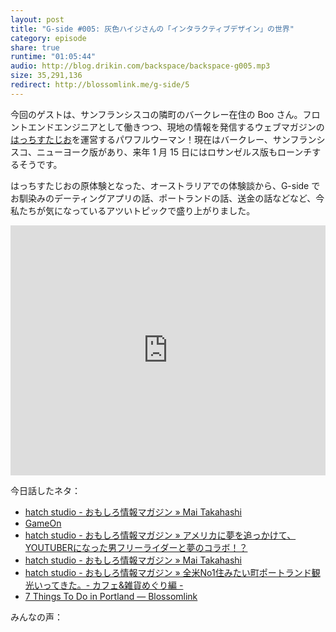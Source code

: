 ```yaml
---
layout: post
title: "G-side #005: 灰色ハイジさんの「インタラクティブデザイン」の世界"
category: episode
share: true
runtime: "01:05:44"
audio: http://blog.drikin.com/backspace/backspace-g005.mp3
size: 35,291,136
redirect: http://blossomlink.me/g-side/5
---
```

<div class="col sqs-col-12 span-12"><div class="sqs-block html-block sqs-block-html" data-block-type="2" id="block-yui_3_17_2_1_1449991004221_18321"><div class="sqs-block-content"><p>今回のゲストは、サンフランシスコの隣町のバークレー在住の Boo さん。フロントエンドエンジニアとして働きつつ、現地の情報を発信するウェブマガジンの<a target="_blank" href="http://hatchstudioinc.com/">はっちすたじお</a>を運営するパワフルウーマン！現在はバークレー、サンフランシスコ、ニューヨーク版があり、来年 1 月 15 日にはロサンゼルス版もローンチするそうです。</p><p>はっちすたじおの原体験となった、オーストラリアでの体験談から、G-side でお馴染みのデーティングアプリの話、ポートランドの話、送金の話などなど、今私たちが気になっているアツいトピックで盛り上がりました。</p></div></div><div class="sqs-block embed-block sqs-block-embed" data-block-json="{&quot;hSize&quot;:null,&quot;floatDir&quot;:null,&quot;url&quot;:&quot;https://soundcloud.com/backspacefm/backspacefm-g005&quot;,&quot;version&quot;:1,&quot;type&quot;:&quot;rich&quot;,&quot;height&quot;:400,&quot;width&quot;:&quot;100%&quot;,&quot;title&quot;:&quot;backspace.fm g005 by drikin&quot;,&quot;description&quot;:&quot;&quot;,&quot;html&quot;:&quot;<iframe width=\&quot;100%\&quot; height=\&quot;400\&quot; scrolling=\&quot;no\&quot; frameborder=\&quot;no\&quot; src=\&quot;https://w.soundcloud.com/player/?visual=true&amp;amp;url=https%3A%2F%2Fapi.soundcloud.com%2Ftracks%2F237201179&amp;amp;show_artwork=true&amp;amp;callback=YUI.Env.JSONP.yui_3_17_2_1_1449991004221_17417&amp;amp;wmode=opaque\&quot;></iframe>&quot;,&quot;authorName&quot;:&quot;drikin&quot;,&quot;authorUrl&quot;:&quot;https://soundcloud.com/backspacefm&quot;,&quot;providerName&quot;:&quot;SoundCloud&quot;,&quot;providerUrl&quot;:&quot;http://soundcloud.com&quot;,&quot;thumbnailUrl&quot;:&quot;http://i1.sndcdn.com/artworks-000139283423-ojc7if-t500x500.jpg&quot;,&quot;resolveObject&quot;:&quot;Audio&quot;,&quot;resolvedBy&quot;:&quot;soundcloud&quot;,&quot;resolved&quot;:true}" data-block-type="22" id="block-yui_3_17_2_1_1449991004221_16772"><div class="sqs-block-content" id="yui_3_17_2_1_1450036365266_151"><div class="intrinsic" style="max-width:100%"><div class="embed-block-wrapper embed-block-provider-SoundCloud" style="padding-bottom:Infinity%;"><iframe scrolling="no" data-image-dimensions="0x400" src="https://w.soundcloud.com/player/?visual=true&amp;url=https%3A%2F%2Fapi.soundcloud.com%2Ftracks%2F237201179&amp;show_artwork=true&amp;callback=YUI.Env.JSONP.yui_3_17_2_1_1449991004221_17417&amp;wmode=opaque" width="100%" data-embed="true" frameborder="no" height="400"></iframe></div></div></div></div><div class="sqs-block html-block sqs-block-html" data-block-type="2" id="block-yui_3_17_2_1_1449991004221_23899"><div class="sqs-block-content"><p>今日話したネタ：</p></div></div><div class="sqs-block markdown-block sqs-block-markdown" data-block-type="44" id="block-yui_3_17_2_1_1449991004221_24691"><div class="sqs-block-content"><ul>
<li><a href="http://hatchstudioinc.com/archives/author/mait">hatch studio - おもしろ情報マガジン » Mai Takahashi</a></li>
<li><a href="http://getgameonapp.com/">GameOn</a></li>
<li><a href="http://hatchstudioinc.com/archives/12219">hatch studio - おもしろ情報マガジン » アメリカに夢を追っかけて、YOUTUBERになった男フリーライダーと夢のコラボ！？</a></li>
<li><a href="http://hatchstudioinc.com/archives/author/mait">hatch studio - おもしろ情報マガジン » Mai Takahashi</a></li>
<li><a href="http://hatchstudioinc.com/archives/11571">hatch studio - おもしろ情報マガジン » 全米No1住みたい町ポートランド観光いってきた。- カフェ&amp;雑貨めぐり編 -</a></li>
<li><a href="http://blossomlink.me/blog/2015726/7-things-to-do-in-portland">7 Things To Do in Portland — Blossomlink</a></li>
</ul></div></div><div class="sqs-block html-block sqs-block-html" data-block-type="2" id="block-yui_3_17_2_1_1449991004221_27407"><div class="sqs-block-content"><p>みんなの声：</p></div></div><div class="sqs-block embed-block sqs-block-embed" data-block-json="{&quot;hSize&quot;:null,&quot;floatDir&quot;:null,&quot;url&quot;:&quot;https://twitter.com/ridersoke/status/675862110857891845&quot;,&quot;cache_age&quot;:&quot;3153600000&quot;,&quot;height&quot;:null,&quot;version&quot;:&quot;1.0&quot;,&quot;type&quot;:&quot;rich&quot;,&quot;html&quot;:&quot;<blockquote class=\&quot;twitter-tweet\&quot;><p lang=\&quot;ja\&quot; dir=\&quot;ltr\&quot;>G-side\u3067\u4E00\u5BF8\u8A71\u984C\u306B\u306A\u3063\u3066\u305F\u306E\u30B3\u30EC\u304B <a href=\&quot;https://twitter.com/hashtag/backspacefm?src=hash\&quot;>#backspacefm</a> <a href=\&quot;https://t.co/vcRZkBJINS\&quot;>https://t.co/vcRZkBJINS</a></p>\u2014 ridersoke (@ridersoke) <a href=\&quot;https://twitter.com/ridersoke/status/675862110857891845\&quot;>December 13, 2015</a></blockquote>\n<script async=\&quot;\&quot; src=\&quot;//platform.twitter.com/widgets.js\&quot; charset=\&quot;utf-8\&quot;></script>&quot;,&quot;width&quot;:550,&quot;authorName&quot;:&quot;ridersoke&quot;,&quot;authorUrl&quot;:&quot;https://twitter.com/ridersoke&quot;,&quot;providerName&quot;:&quot;Twitter&quot;,&quot;providerUrl&quot;:&quot;https://twitter.com&quot;,&quot;resolveObject&quot;:&quot;Tweet&quot;,&quot;resolvedBy&quot;:&quot;twitter&quot;,&quot;resolved&quot;:true}" data-block-type="22" id="block-yui_3_17_2_1_1449991004221_28027"><div class="sqs-block-content" id="yui_3_17_2_1_1450036365266_154" style="visibility: visible; opacity: 1; height: auto;"><iframe id="twitter-widget-0" scrolling="no" frameborder="0" allowtransparency="true" allowfullscreen="true" class="twitter-tweet twitter-tweet-rendered" style="position: static; visibility: visible; display: block; width: 100%; height: 180.766px; padding: 0px; border: none; max-width: 500px; min-width: 220px; margin-top: 10px; margin-bottom: 10px;" data-tweet-id="675862110857891845" title="Twitter Tweet"></iframe>
<script async="" src="//platform.twitter.com/widgets.js" charset="utf-8"></script></div></div><div class="sqs-block embed-block sqs-block-embed" data-block-json="{&quot;hSize&quot;:null,&quot;floatDir&quot;:null,&quot;url&quot;:&quot;https://twitter.com/_yukiabe/status/675216658705883136&quot;,&quot;cache_age&quot;:&quot;3153600000&quot;,&quot;height&quot;:null,&quot;version&quot;:&quot;1.0&quot;,&quot;type&quot;:&quot;rich&quot;,&quot;html&quot;:&quot;<blockquote class=\&quot;twitter-tweet\&quot;><p lang=\&quot;ja\&quot; dir=\&quot;ltr\&quot;>\u5927\u597D\u304D\u306A\u30D6\u30FC\u3055\u3093\u304C\u30B2\u30B9\u30C8\u3067\u51FA\u3066\u3044\u305F\u306E\u3067\u3001<a href=\&quot;https://twitter.com/hashtag/backspacefm?src=hash\&quot;>#backspacefm</a> \u805E\u3044\u3066\u3044\u305F\u3089\u3001\u30B5\u30F3\u30D5\u30E9\u30F3\u30B7\u30B9\u30B3\u3001\u307B\u3093\u3068\u306B\u3044\u308D\u3093\u306A\u30B5\u30FC\u30D3\u30B9\u305F\u304F\u3055\u3093\u3042\u3063\u3066\u3042\u306E\u8FBA\u306B\u4F4F\u3080\u306E\u3082\u307B\u3093\u3068\u697D\u3057\u305D\u3046\u3060\u306A\u3068\u601D\u3063\u305F\u301C\u3002\u5BB6\u8CC3\u9AD8\u3044\u3051\u3069w \u30CB\u30E5\u30FC\u30E8\u30FC\u30AF\u306B\u3082\u3042\u308B\u3068\u601D\u3046\u3051\u3069\u30EA\u30B5\u30FC\u30C1\u8FFD\u3044\u3064\u3044\u3066\u3044\u306A\u3044\u306E\u3060\u2026</p>\u2014 yuki (@_yukiabe) <a href=\&quot;https://twitter.com/_yukiabe/status/675216658705883136\&quot;>December 11, 2015</a></blockquote>\n<script async=\&quot;\&quot; src=\&quot;//platform.twitter.com/widgets.js\&quot; charset=\&quot;utf-8\&quot;></script>&quot;,&quot;width&quot;:550,&quot;authorName&quot;:&quot;yuki&quot;,&quot;authorUrl&quot;:&quot;https://twitter.com/_yukiabe&quot;,&quot;providerName&quot;:&quot;Twitter&quot;,&quot;providerUrl&quot;:&quot;https://twitter.com&quot;,&quot;resolveObject&quot;:&quot;Tweet&quot;,&quot;resolvedBy&quot;:&quot;twitter&quot;,&quot;resolved&quot;:true}" data-block-type="22" id="block-yui_3_17_2_1_1449991004221_29256"><div class="sqs-block-content" id="yui_3_17_2_1_1450036365266_156" style="visibility: visible; opacity: 1; height: auto;"><iframe id="twitter-widget-1" scrolling="no" frameborder="0" allowtransparency="true" allowfullscreen="true" class="twitter-tweet twitter-tweet-rendered" style="position: static; visibility: visible; display: block; width: 100%; height: 246.766px; padding: 0px; border: none; max-width: 500px; min-width: 220px; margin-top: 10px; margin-bottom: 10px;" data-tweet-id="675216658705883136" title="Twitter Tweet"></iframe>
<script async="" src="//platform.twitter.com/widgets.js" charset="utf-8"></script></div></div><div class="sqs-block embed-block sqs-block-embed" data-block-json="{&quot;hSize&quot;:null,&quot;floatDir&quot;:null,&quot;url&quot;:&quot;https://twitter.com/jammin/status/675215048588029952&quot;,&quot;cache_age&quot;:&quot;3153600000&quot;,&quot;height&quot;:null,&quot;version&quot;:&quot;1.0&quot;,&quot;type&quot;:&quot;rich&quot;,&quot;html&quot;:&quot;<blockquote class=\&quot;twitter-tweet\&quot;><p lang=\&quot;ja\&quot; dir=\&quot;ltr\&quot;>\u6700\u8FD1\u51FA\u6765\u308B\u307F\u305F\u3044\u3067\u3059\u2502OS\u6700\u65B0\u7248LINE\u3067\u65E2\u8AAD\u3092\u4ED8\u3051\u305A\u306B\u30E1\u30C3\u30BB\u30FC\u30B8\u3092\u8AAD\u3080\u3053\u3068\u304C\u53EF\u80FD\u306B\uFF01 <a href=\&quot;https://t.co/80esJtCz2b\&quot;>https://t.co/80esJtCz2b</a>\n <a href=\&quot;https://twitter.com/hashtag/backspacefm?src=hash\&quot;>#backspacefm</a></p>\u2014 jammin1970 (@jammin) <a href=\&quot;https://twitter.com/jammin/status/675215048588029952\&quot;>December 11, 2015</a></blockquote>\n<script async=\&quot;\&quot; src=\&quot;//platform.twitter.com/widgets.js\&quot; charset=\&quot;utf-8\&quot;></script>&quot;,&quot;width&quot;:550,&quot;authorName&quot;:&quot;jammin1970&quot;,&quot;authorUrl&quot;:&quot;https://twitter.com/jammin&quot;,&quot;providerName&quot;:&quot;Twitter&quot;,&quot;providerUrl&quot;:&quot;https://twitter.com&quot;,&quot;resolveObject&quot;:&quot;Tweet&quot;,&quot;resolvedBy&quot;:&quot;twitter&quot;,&quot;resolved&quot;:true}" data-block-type="22" id="block-yui_3_17_2_1_1449991004221_30036"><div class="sqs-block-content" id="yui_3_17_2_1_1450036365266_158" style="visibility: visible; opacity: 1; height: auto;"><iframe id="twitter-widget-2" scrolling="no" frameborder="0" allowtransparency="true" allowfullscreen="true" class="twitter-tweet twitter-tweet-rendered" style="position: static; visibility: visible; display: block; width: 100%; height: 202.766px; padding: 0px; border: none; max-width: 500px; min-width: 220px; margin-top: 10px; margin-bottom: 10px;" data-tweet-id="675215048588029952" title="Twitter Tweet"></iframe>
<script async="" src="//platform.twitter.com/widgets.js" charset="utf-8"></script></div></div><div class="sqs-block embed-block sqs-block-embed" data-block-json="{&quot;hSize&quot;:null,&quot;floatDir&quot;:null,&quot;url&quot;:&quot;https://twitter.com/dohan18/status/675213755408625664&quot;,&quot;cache_age&quot;:&quot;3153600000&quot;,&quot;height&quot;:null,&quot;version&quot;:&quot;1.0&quot;,&quot;type&quot;:&quot;rich&quot;,&quot;html&quot;:&quot;<blockquote class=\&quot;twitter-tweet\&quot;><p lang=\&quot;ja\&quot; dir=\&quot;ltr\&quot;>LINE\u30DA\u30A4\u3068\u306F\u9055\u3046\u3093\u3067\u3059\u304B\u306D\uFF1F<a href=\&quot;https://t.co/hZB6KFPcGw\&quot;>https://t.co/hZB6KFPcGw</a> <a href=\&quot;https://twitter.com/hashtag/backspacefm?src=hash\&quot;>#backspacefm</a></p>\u2014 \u3069\u306F\u3093 (@dohan18) <a href=\&quot;https://twitter.com/dohan18/status/675213755408625664\&quot;>December 11, 2015</a></blockquote>\n<script async=\&quot;\&quot; src=\&quot;//platform.twitter.com/widgets.js\&quot; charset=\&quot;utf-8\&quot;></script>&quot;,&quot;width&quot;:550,&quot;authorName&quot;:&quot;\u3069\u306F\u3093&quot;,&quot;authorUrl&quot;:&quot;https://twitter.com/dohan18&quot;,&quot;providerName&quot;:&quot;Twitter&quot;,&quot;providerUrl&quot;:&quot;https://twitter.com&quot;,&quot;resolveObject&quot;:&quot;Tweet&quot;,&quot;resolvedBy&quot;:&quot;twitter&quot;,&quot;resolved&quot;:true}" data-block-type="22" id="block-yui_3_17_2_1_1449991004221_30813"><div class="sqs-block-content" id="yui_3_17_2_1_1450036365266_160" style="visibility: visible; opacity: 1; height: auto;"><iframe id="twitter-widget-3" scrolling="no" frameborder="0" allowtransparency="true" allowfullscreen="true" class="twitter-tweet twitter-tweet-rendered" style="position: static; visibility: visible; display: block; width: 100%; height: 349.734px; padding: 0px; border: none; max-width: 500px; min-width: 220px; margin-top: 10px; margin-bottom: 10px;" data-tweet-id="675213755408625664" title="Twitter Tweet"></iframe>
<script async="" src="//platform.twitter.com/widgets.js" charset="utf-8"></script></div></div><div class="sqs-block embed-block sqs-block-embed" data-block-json="{&quot;hSize&quot;:null,&quot;floatDir&quot;:null,&quot;url&quot;:&quot;https://twitter.com/toshi_ca214/status/675213673288368128&quot;,&quot;cache_age&quot;:&quot;3153600000&quot;,&quot;height&quot;:null,&quot;version&quot;:&quot;1.0&quot;,&quot;type&quot;:&quot;rich&quot;,&quot;html&quot;:&quot;<blockquote class=\&quot;twitter-tweet\&quot;><p lang=\&quot;ja\&quot; dir=\&quot;ltr\&quot;>\u65E5\u672C\u306FLINEPAY \u3042\u308B\u3088\u306D <a href=\&quot;https://twitter.com/hashtag/backspacefm?src=hash\&quot;>#backspacefm</a></p>\u2014 \u304B\u3053\u3044 (@toshi_ca214) <a href=\&quot;https://twitter.com/toshi_ca214/status/675213673288368128\&quot;>December 11, 2015</a></blockquote>\n<script async=\&quot;\&quot; src=\&quot;//platform.twitter.com/widgets.js\&quot; charset=\&quot;utf-8\&quot;></script>&quot;,&quot;width&quot;:550,&quot;authorName&quot;:&quot;\u304B\u3053\u3044&quot;,&quot;authorUrl&quot;:&quot;https://twitter.com/toshi_ca214&quot;,&quot;providerName&quot;:&quot;Twitter&quot;,&quot;providerUrl&quot;:&quot;https://twitter.com&quot;,&quot;resolveObject&quot;:&quot;Tweet&quot;,&quot;resolvedBy&quot;:&quot;twitter&quot;,&quot;resolved&quot;:true}" data-block-type="22" id="block-yui_3_17_2_1_1449991004221_31590"><div class="sqs-block-content" id="yui_3_17_2_1_1450036365266_162" style="visibility: visible; opacity: 1; height: auto;"><iframe id="twitter-widget-4" scrolling="no" frameborder="0" allowtransparency="true" allowfullscreen="true" class="twitter-tweet twitter-tweet-rendered" style="position: static; visibility: visible; display: block; width: 100%; height: 158.766px; padding: 0px; border: none; max-width: 500px; min-width: 220px; margin-top: 10px; margin-bottom: 10px;" data-tweet-id="675213673288368128" title="Twitter Tweet"></iframe>
<script async="" src="//platform.twitter.com/widgets.js" charset="utf-8"></script></div></div><div class="sqs-block embed-block sqs-block-embed" data-block-json="{&quot;hSize&quot;:null,&quot;floatDir&quot;:null,&quot;url&quot;:&quot;https://twitter.com/wombat959/status/675211317821759488&quot;,&quot;cache_age&quot;:&quot;3153600000&quot;,&quot;height&quot;:null,&quot;version&quot;:&quot;1.0&quot;,&quot;type&quot;:&quot;rich&quot;,&quot;html&quot;:&quot;<blockquote class=\&quot;twitter-tweet\&quot;><p lang=\&quot;ja\&quot; dir=\&quot;ltr\&quot;>\u72AC\u306E\u5199\u771F\u306F\u3001\u305D\u3046\u3044\u3046\u610F\u5473\u304B\u3042(^_^;)\u6B62\u3081\u3088\u3046\u304B\u306A <a href=\&quot;https://twitter.com/hashtag/backspacefm?src=hash\&quot;>#backspacefm</a></p>\u2014 \u30A6\u30A9\u30F3\u30D0\u30C3\u30C8 (@wombat959) <a href=\&quot;https://twitter.com/wombat959/status/675211317821759488\&quot;>December 11, 2015</a></blockquote>\n<script async=\&quot;\&quot; src=\&quot;//platform.twitter.com/widgets.js\&quot; charset=\&quot;utf-8\&quot;></script>&quot;,&quot;width&quot;:550,&quot;authorName&quot;:&quot;\u30A6\u30A9\u30F3\u30D0\u30C3\u30C8&quot;,&quot;authorUrl&quot;:&quot;https://twitter.com/wombat959&quot;,&quot;providerName&quot;:&quot;Twitter&quot;,&quot;providerUrl&quot;:&quot;https://twitter.com&quot;,&quot;resolveObject&quot;:&quot;Tweet&quot;,&quot;resolvedBy&quot;:&quot;twitter&quot;,&quot;resolved&quot;:true}" data-block-type="22" id="block-yui_3_17_2_1_1449991004221_32371"><div class="sqs-block-content" id="yui_3_17_2_1_1450036365266_164" style="visibility: visible; opacity: 1; height: auto;"><iframe id="twitter-widget-5" scrolling="no" frameborder="0" allowtransparency="true" allowfullscreen="true" class="twitter-tweet twitter-tweet-rendered" style="position: static; visibility: visible; display: block; width: 100%; height: 180.766px; padding: 0px; border: none; max-width: 500px; min-width: 220px; margin-top: 10px; margin-bottom: 10px;" data-tweet-id="675211317821759488" title="Twitter Tweet"></iframe>
<script async="" src="//platform.twitter.com/widgets.js" charset="utf-8"></script></div></div><div class="sqs-block embed-block sqs-block-embed" data-block-json="{&quot;hSize&quot;:null,&quot;floatDir&quot;:null,&quot;url&quot;:&quot;https://twitter.com/ridersoke/status/675211002196189185&quot;,&quot;cache_age&quot;:&quot;3153600000&quot;,&quot;height&quot;:null,&quot;version&quot;:&quot;1.0&quot;,&quot;type&quot;:&quot;rich&quot;,&quot;html&quot;:&quot;<blockquote class=\&quot;twitter-tweet\&quot;><p lang=\&quot;ja\&quot; dir=\&quot;ltr\&quot;>\u732B\u306F\u3044\u308B\u304C\u3001\u72AC\u306F\u5C45\u306A\u3044... <a href=\&quot;https://twitter.com/hashtag/backspacefm?src=hash\&quot;>#backspacefm</a></p>\u2014 ridersoke (@ridersoke) <a href=\&quot;https://twitter.com/ridersoke/status/675211002196189185\&quot;>December 11, 2015</a></blockquote>\n<script async=\&quot;\&quot; src=\&quot;//platform.twitter.com/widgets.js\&quot; charset=\&quot;utf-8\&quot;></script>&quot;,&quot;width&quot;:550,&quot;authorName&quot;:&quot;ridersoke&quot;,&quot;authorUrl&quot;:&quot;https://twitter.com/ridersoke&quot;,&quot;providerName&quot;:&quot;Twitter&quot;,&quot;providerUrl&quot;:&quot;https://twitter.com&quot;,&quot;resolveObject&quot;:&quot;Tweet&quot;,&quot;resolvedBy&quot;:&quot;twitter&quot;,&quot;resolved&quot;:true}" data-block-type="22" id="block-yui_3_17_2_1_1449991004221_33148"><div class="sqs-block-content" id="yui_3_17_2_1_1450036365266_166" style="visibility: visible; opacity: 1; height: auto;"><iframe id="twitter-widget-6" scrolling="no" frameborder="0" allowtransparency="true" allowfullscreen="true" class="twitter-tweet twitter-tweet-rendered" style="position: static; visibility: visible; display: block; width: 100%; height: 158.766px; padding: 0px; border: none; max-width: 500px; min-width: 220px; margin-top: 10px; margin-bottom: 10px;" data-tweet-id="675211002196189185" title="Twitter Tweet"></iframe>
<script async="" src="//platform.twitter.com/widgets.js" charset="utf-8"></script></div></div><div class="sqs-block embed-block sqs-block-embed" data-block-json="{&quot;hSize&quot;:null,&quot;floatDir&quot;:null,&quot;url&quot;:&quot;https://twitter.com/toshi_ca214/status/675209006055600129&quot;,&quot;cache_age&quot;:&quot;3153600000&quot;,&quot;height&quot;:null,&quot;version&quot;:&quot;1.0&quot;,&quot;type&quot;:&quot;rich&quot;,&quot;html&quot;:&quot;<blockquote class=\&quot;twitter-tweet\&quot;><p lang=\&quot;ja\&quot; dir=\&quot;ltr\&quot;>\u51FA\u4F1A\u3044\u2026\uFF1F\u3000\uFF08\u7B11\uFF09\u3000<a href=\&quot;https://twitter.com/hashtag/backspacefm?src=hash\&quot;>#backspacefm</a></p>\u2014 \u304B\u3053\u3044 (@toshi_ca214) <a href=\&quot;https://twitter.com/toshi_ca214/status/675209006055600129\&quot;>December 11, 2015</a></blockquote>\n<script async=\&quot;\&quot; src=\&quot;//platform.twitter.com/widgets.js\&quot; charset=\&quot;utf-8\&quot;></script>&quot;,&quot;width&quot;:550,&quot;authorName&quot;:&quot;\u304B\u3053\u3044&quot;,&quot;authorUrl&quot;:&quot;https://twitter.com/toshi_ca214&quot;,&quot;providerName&quot;:&quot;Twitter&quot;,&quot;providerUrl&quot;:&quot;https://twitter.com&quot;,&quot;resolveObject&quot;:&quot;Tweet&quot;,&quot;resolvedBy&quot;:&quot;twitter&quot;,&quot;resolved&quot;:true}" data-block-type="22" id="block-yui_3_17_2_1_1449991004221_33925"><div class="sqs-block-content" id="yui_3_17_2_1_1450036365266_168" style="visibility: visible; opacity: 1; height: auto;"><iframe id="twitter-widget-7" scrolling="no" frameborder="0" allowtransparency="true" allowfullscreen="true" class="twitter-tweet twitter-tweet-rendered" style="position: static; visibility: visible; display: block; width: 100%; height: 158.766px; padding: 0px; border: none; max-width: 500px; min-width: 220px; margin-top: 10px; margin-bottom: 10px;" data-tweet-id="675209006055600129" title="Twitter Tweet"></iframe>
<script async="" src="//platform.twitter.com/widgets.js" charset="utf-8"></script></div></div><div class="sqs-block embed-block sqs-block-embed" data-block-json="{&quot;hSize&quot;:null,&quot;floatDir&quot;:null,&quot;url&quot;:&quot;https://twitter.com/necoec/status/675203640567717888&quot;,&quot;cache_age&quot;:&quot;3153600000&quot;,&quot;height&quot;:null,&quot;version&quot;:&quot;1.0&quot;,&quot;type&quot;:&quot;rich&quot;,&quot;html&quot;:&quot;<blockquote class=\&quot;twitter-tweet\&quot;><p lang=\&quot;ja\&quot; dir=\&quot;ltr\&quot;>\u30DF\u30EC\u30CB\u30A2\u30EB\u4E16\u4EE3 <a href=\&quot;https://twitter.com/hashtag/backspacefm?src=hash\&quot;>#backspacefm</a></p>\u2014 neco (@necoec) <a href=\&quot;https://twitter.com/necoec/status/675203640567717888\&quot;>December 11, 2015</a></blockquote>\n<script async=\&quot;\&quot; src=\&quot;//platform.twitter.com/widgets.js\&quot; charset=\&quot;utf-8\&quot;></script>&quot;,&quot;width&quot;:550,&quot;authorName&quot;:&quot;neco&quot;,&quot;authorUrl&quot;:&quot;https://twitter.com/necoec&quot;,&quot;providerName&quot;:&quot;Twitter&quot;,&quot;providerUrl&quot;:&quot;https://twitter.com&quot;,&quot;resolveObject&quot;:&quot;Tweet&quot;,&quot;resolvedBy&quot;:&quot;twitter&quot;,&quot;resolved&quot;:true}" data-block-type="22" id="block-yui_3_17_2_1_1449991004221_34704"><div class="sqs-block-content" id="yui_3_17_2_1_1450036365266_170" style="visibility: visible; opacity: 1; height: auto;"><iframe id="twitter-widget-8" scrolling="no" frameborder="0" allowtransparency="true" allowfullscreen="true" class="twitter-tweet twitter-tweet-rendered" style="position: static; visibility: visible; display: block; width: 100%; height: 158.766px; padding: 0px; border: none; max-width: 500px; min-width: 220px; margin-top: 10px; margin-bottom: 10px;" data-tweet-id="675203640567717888" title="Twitter Tweet"></iframe>
<script async="" src="//platform.twitter.com/widgets.js" charset="utf-8"></script></div></div><div class="sqs-block embed-block sqs-block-embed" data-block-json="{&quot;hSize&quot;:null,&quot;floatDir&quot;:null,&quot;url&quot;:&quot;https://twitter.com/wg99js19/status/675202774515236865&quot;,&quot;cache_age&quot;:&quot;3153600000&quot;,&quot;height&quot;:null,&quot;version&quot;:&quot;1.0&quot;,&quot;type&quot;:&quot;rich&quot;,&quot;html&quot;:&quot;<blockquote class=\&quot;twitter-tweet\&quot;><p lang=\&quot;ja\&quot; dir=\&quot;ltr\&quot;>\u304A\u30B7\u30E3\u30F3\u30C6\u30A3\u3001\u6BBA\u3055\u308C\u305F \u3001\u4F7F\u308F\u308C\u308B\u30EF\u30FC\u30C9\u304C\u9762\u767D\u3044(^ ^)\u3002<a href=\&quot;https://twitter.com/hashtag/backspacefm?src=hash\&quot;>#backspacefm</a></p>\u2014 Shuji Tanaka (@wg99js19) <a href=\&quot;https://twitter.com/wg99js19/status/675202774515236865\&quot;>December 11, 2015</a></blockquote>\n<script async=\&quot;\&quot; src=\&quot;//platform.twitter.com/widgets.js\&quot; charset=\&quot;utf-8\&quot;></script>&quot;,&quot;width&quot;:550,&quot;authorName&quot;:&quot;Shuji Tanaka&quot;,&quot;authorUrl&quot;:&quot;https://twitter.com/wg99js19&quot;,&quot;providerName&quot;:&quot;Twitter&quot;,&quot;providerUrl&quot;:&quot;https://twitter.com&quot;,&quot;resolveObject&quot;:&quot;Tweet&quot;,&quot;resolvedBy&quot;:&quot;twitter&quot;,&quot;resolved&quot;:true}" data-block-type="22" id="block-yui_3_17_2_1_1449991004221_35481"><div class="sqs-block-content" id="yui_3_17_2_1_1450036365266_172" style="visibility: visible; opacity: 1; height: auto;"><iframe id="twitter-widget-9" scrolling="no" frameborder="0" allowtransparency="true" allowfullscreen="true" class="twitter-tweet twitter-tweet-rendered" style="position: static; visibility: visible; display: block; width: 100%; height: 180.766px; padding: 0px; border: none; max-width: 500px; min-width: 220px; margin-top: 10px; margin-bottom: 10px;" data-tweet-id="675202774515236865" title="Twitter Tweet"></iframe>
<script async="" src="//platform.twitter.com/widgets.js" charset="utf-8"></script></div></div><div class="sqs-block embed-block sqs-block-embed" data-block-json="{&quot;hSize&quot;:null,&quot;floatDir&quot;:null,&quot;url&quot;:&quot;https://twitter.com/drikin/status/675200120137367553&quot;,&quot;cache_age&quot;:&quot;3153600000&quot;,&quot;height&quot;:null,&quot;version&quot;:&quot;1.0&quot;,&quot;type&quot;:&quot;rich&quot;,&quot;html&quot;:&quot;<blockquote class=\&quot;twitter-tweet\&quot;><p lang=\&quot;ja\&quot; dir=\&quot;ltr\&quot;>G-side\u306E\u307F\u3093\u306A\u306E\u5F85\u6A5F\u611F\u304C\u3059\u3054\u3044\u306A\uFF01\u3082\u304650\u4EBA\u4EE5\u4E0A\u805E\u3044\u3066\u308B\uFF01 <a href=\&quot;https://t.co/3eTUpusooo\&quot;>https://t.co/3eTUpusooo</a> <a href=\&quot;https://twitter.com/hashtag/backspacefm?src=hash\&quot;>#backspacefm</a></p>\u2014 Kohichi Aoki (@drikin) <a href=\&quot;https://twitter.com/drikin/status/675200120137367553\&quot;>December 11, 2015</a></blockquote>\n<script async=\&quot;\&quot; src=\&quot;//platform.twitter.com/widgets.js\&quot; charset=\&quot;utf-8\&quot;></script>&quot;,&quot;width&quot;:550,&quot;authorName&quot;:&quot;Kohichi Aoki&quot;,&quot;authorUrl&quot;:&quot;https://twitter.com/drikin&quot;,&quot;providerName&quot;:&quot;Twitter&quot;,&quot;providerUrl&quot;:&quot;https://twitter.com&quot;,&quot;resolveObject&quot;:&quot;Tweet&quot;,&quot;resolvedBy&quot;:&quot;twitter&quot;,&quot;resolved&quot;:true}" data-block-type="22" id="block-yui_3_17_2_1_1449991004221_36268"><div class="sqs-block-content" id="yui_3_17_2_1_1450036365266_174" style="visibility: visible; opacity: 1; height: auto;"><iframe id="twitter-widget-10" scrolling="no" frameborder="0" allowtransparency="true" allowfullscreen="true" class="twitter-tweet twitter-tweet-rendered" style="position: static; visibility: visible; display: block; width: 100%; height: 320.703px; padding: 0px; border: none; max-width: 500px; min-width: 220px; margin-top: 10px; margin-bottom: 10px;" data-tweet-id="675200120137367553" title="Twitter Tweet"></iframe>
<script async="" src="//platform.twitter.com/widgets.js" charset="utf-8"></script></div></div><div class="sqs-block html-block sqs-block-html" data-block-type="2" id="block-yui_3_17_2_1_1449991004221_28110"><div class="sqs-block-content"><p id="yui_3_17_2_1_1449991004221_28093"><br></p></div></div></div>
